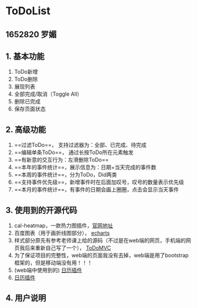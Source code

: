 # ToDoList

## 1652820 罗媚

## 1. 基本功能

1. ToDo新增
2. ToDo删除
3. 展现列表
4. 全部完成/取消（Toggle All）
5. 删除已完成
6. 保存页面状态

## 2. 高级功能

1. ==过滤ToDo==， 支持过滤器为：全部、已完成、待完成
2. ==编辑单条ToDo==， 通过长按ToDo所在元素触发
3. ==有新意的交互行为：左滑删除ToDo==
4. ==本年的事件统计==，展示信息为：日期+当天完成的事件数
5. ==本周的事件统计==，分为ToDo，Did两类
6. ==支持事件优先级==，新增事件时在后面加叹号，叹号的数量表示优先级
7. ==本月的事件统计==，有事件的日期会画上圈圈，点击会显示当天事件

## 3. 使用到的开源代码

1. cal-heatmap，一款热力图插件，[官网地址](https://cal-heatmap.com/)
2. 百度图表（用于画折线图部分）， [echarts](http://www.echartsjs.com/feature.html)
3. 样式部分原先有参考老师课上给的源码（不过是在web端的网页，手机端的网页我后来重新自己写了一个）， [ToDoMVC](http://luics.com/web-dev/zh-hans/TodoMVC/full.html)
4. 为了保证项目的完整性，web端的页面我没有去掉，web端是用了bootstrap框架的，但是移动端没有用！！！
5. (web端中使用到的) [日历插件](http://sc.chinaz.com/jiaoben/181119099060.htm)
6. [日历插件](http://www.17sucai.com/pins/30942.html)

## 4. 用户说明
